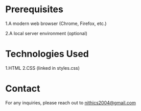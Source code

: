 # Prerequisites
1.A modern web browser (Chrome, Firefox, etc.)

2.A local server environment (optional)
# Technologies Used
1.HTML
2.CSS (linked in styles.css)
# Contact
For any inquiries, please reach out to nithics2004@gmail.com

